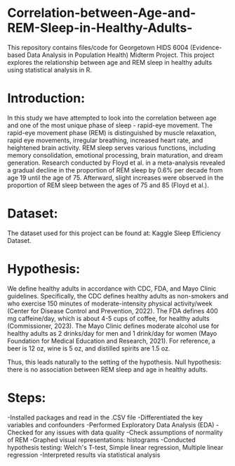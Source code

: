# Correlation-between-Age-and-REM-Sleep-in-Healthy-Adults-
This repository contains files/code for Georgetown HIDS 6004 (Evidence-based Data Analysis in Population Health) Midterm Project. This project explores the relationship between age and REM sleep in healthy adults using statistical analysis in R. 

# Introduction: 
In this study we have attempted to look into the correlation between age and one of the most unique phase of sleep - rapid-eye movement. The rapid-eye movement phase (REM) is distinguished by muscle relaxation, rapid eye movements, irregular breathing, increased heart rate, and heightened brain activity. REM sleep serves various functions, including memory consolidation, emotional processing, brain maturation, and dream generation. Research conducted by Floyd et al. in a meta-analysis revealed a gradual decline in the proportion of REM sleep by 0.6% per decade from age 19 until the age of 75. Afterward, slight increases were observed in the proportion of REM sleep between the ages of 75 and 85 (Floyd et al.). 

# Dataset:
The dataset used for this project can be found at: Kaggle Sleep Efficiency Dataset.

# Hypothesis: 
We define healthy adults in accordance with CDC, FDA, and Mayo Clinic guidelines. Specifically, the CDC defines healthy adults as non-smokers and who exercise 150 minutes of moderate-intensity physical activity/week (Center for Disease Control and Prevention, 2022). The FDA defines 400 mg caffeine/day, which is about 4-5 cups of coffee, for healthy adults (Commissioner, 2023). The Mayo Clinic defines moderate alcohol use for healthy adults as 2 drinks/day for men and 1 drink/day for women (Mayo Foundation for Medical Education and Research, 2021). For reference, a beer is 12 oz, wine is 5 oz, and distilled spirits are 1.5 oz.

Thus, this leads naturally to the setting of the hypothesis. Null hypothesis: there is no association between REM sleep and age in healthy adults.

# Steps:
-Installed packages and read in the .CSV file
-Differentiated the key variables and confounders 
-Performed Exploratory Data Analysis (EDA)
-Checked for any issues with data quality 
-Check assumptions of normality of REM
-Graphed visual representations: histograms
-Conducted hypothesis testing: Welch's T-test, Simple linear regression, Multiple linear regression
-Interpreted results via statistical analysis 
